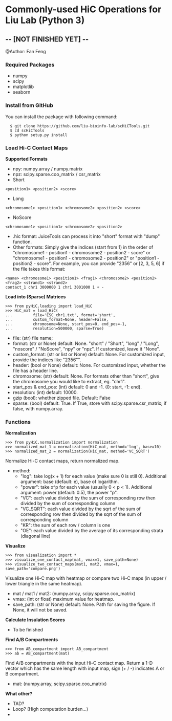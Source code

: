 # Commonly-used HiC Operations for Liu Lab (Python 3) #
## -- [NOT FINISHED YET] -- ##
@Author: Fan Feng

### Required Packages
- numpy
- scipy
- matplotlib
- seaborn

### Install from GitHub ###
You can install the package with following command:
  ```console
    $ git clone https://github.com/liu-bioinfo-lab/scHiCTools.git
    $ cd scHiCTools
    $ python setup.py install
  ```


### Load Hi-C Contact Maps
 **Supported Formats**
 - npy: numpy.array / numpy.matrix
 - npz: scipy.sparse.coo_matrix / csr_matrix
 - Short
 ```
 <position1> <position2> <score>
 ```
 - Long
 ```
 <chromosome1> <position1> <chromosome2> <position2> <score>
 ```
 - NoScore
 ```
 <chromosome1> <position1> <chromosome2> <position2>
 ```
 - .hic format: JuiceTools can process it into "short" format with "dump" function.
 - Other formats: Simply give the indices (start from 1) in the order of
 "chromosome1 - position1 - chromosome2 - position2 - score" or
 "chromosome1 - position1 - chromosome2 - position2" or
 "position1 - position2 - score".
 For example, you can provide "2356" or [2, 3, 5, 6] if the file takes this format:
 ```
 <name> <chromosome1> <position1> <frag1> <chromosome2> <position2> <frag2> <strand1> <strand2>
 contact_1 chr1 3000000 1 chr1 3001000 1 + -
 ```
 
 **Load into (Sparse) Matrices**
 ```console
 >>> from pyHiC.loading import load_HiC
 >>> HiC_mat = load_HiC(
 ...         file='ESC_chr1.txt', format='short',
 ...         custom_format=None, header=False,
 ...         chromosome=None, start_pos=0, end_pos=-1,
 ...         resolution=500000, sparse=True)
 ```
 - file: (str) file name;
 - format: (str or None) default: None. "short" / "Short", "long" / "Long", "noscore" / "NoScore", "npy" or "npz". If customized, leave it "None". 
 - custom_format: (str or list or None) default: None. For customized input, provide the indices like "2356"".
 - header: (bool or None) default: None. For customized input, whether the file has a header line.
 - chromosome: (str) default: None. For formats other than "short", give the chromosome you would like to extract, eg. "chr1".
 - start_pos & end_pos: (int) default: 0 and -1. (0: start, -1: end).
 - resolution: (int) default: 10000.
 - gzip (bool): whether zipped file. Default: False
 - sparse: (bool) default: True. If True, store with scipy.sparse.csr_matrix; if false, with numpy.array.
 

### Functions
 **Normalization**
 ```config
 >>> from pyHiC.normalization import normalization
 >>> normalized_mat_1 = normalization(HiC_mat, method='log', base=10)
 >>> normalized_mat_2 = normalization(HiC_mat, method='VC_SQRT')
 ```
 Normalize Hi-C contact maps, return normalized map.
 - method: 
   - "log": take log(x + 1) for each value (make sure 0 is still 0).
   Additional argument: base (default: e), base of logarithm.
   - "power": take x^p for each value (usually 0 < p < 1).
   Additional argument: power (default: 0.5), the power "p".
   - "VC": each value divided by the sum of corresponding row then
   divided by the sum of corresponding column
   - "VC_SQRT": each value divided by the sqrt of the sum of corresponding row then
   divided by the sqrt of the sum of corresponding column
   - "KR": the sum of each row / column is one
   - "OE": each value divided by the average of its corresponding strata (diagonal line)
 
 **Visualize**
 ```config
 >>> from visualization import *
 >>> visualize_one_contact_map(mat, vmax=1, save_path=None)
 >>> visualize_two_contact_maps(mat1, mat2, vmax=1, save_path='compare.png')
 ```
 Visualize one Hi-C map with heatmap or compare two Hi-C maps
 (in upper / lower triangle in the same heatmap).
 - mat / mat1 / mat2: (numpy.array, scipy.sparse.coo_matrix)
 - vmax: (int or float) maximum value for heatmap.
 - save_path: (str or None) default: None. Path for saving the figure.
 If None, it will not be saved.
 
 **Calculate Insulation Scores**
 - To be finished
 
 **Find A/B Compartments**
 ```config
 >>> from AB_compartment import AB_compartment
 >>> ab = AB_compartment(mat)
 ```
 Find A/B compartments with the input Hi-C contact map.
 Return a 1-D vector which has the same length with input map,
 sign (+ / -) indicates A or B compartment.
 - mat: (numpy.array, scipy.sparse.coo_matrix)
 
 **What other?**
 - TAD?
 - Loop? (High computation burden...)
 - 




